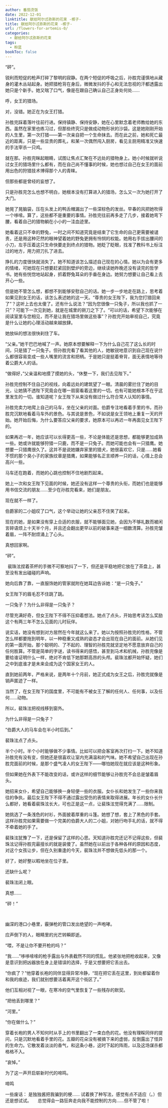 ```yaml
---
author: 番茄烫饭
date: 2022-12-01
linktitle: 献给阿尔忒弥斯的花束 -楔子-
title: 献给阿尔忒弥斯的花束 -楔子-
url: /flowers-for-artemis-0/
categories:
  - 献给阿尔忒弥斯的花束
tags:
  - 粉蓝
bookToc: false
---
```


“砰”。
 
<!--more-->

锐利而短促的枪声打碎了黎明的寂静。在两个短促的呼吸之后，孙胜完谨慎地从藏身的灌木丛站起身。她把猎枪背在身后，微微发抖的手心和无法忽视的汗都透露出她只是个新手。她又喘了口气，像是在跟自己确认自己正身处何处……

呼，女王的猎场。

对，没错。她正在为女王打猎。

孙胜完踩着落叶往前行进。保持镇静、保持安静，她在心里默念着老师教给她的东西。虽然在家里也练习过，但那些终究只是做成动物形状的沙袋。这是她刚刚开始的人生里，第一次打猎——第一次亲自把一个生命抹去。而在此之前，她和死亡最近的距离，只是一些显贵的葬礼，和某一次偶然闯入厨房，看见主厨用精准又快速的手法宰杀一只鸡。

就在那。孙胜完眯起眼睛，试图让焦点汇聚在不远处的猎物身上。她小时候就听说过女王的猎场里什么都有，而在自己尚不懂事的时候，她也想过自己在女王的面前用出色的狩猎技术博得那个人的青睐。

但那些都是曾经的妄想了。

只是孙胜完怎么也想不明白，她根本没有打算进入的猎场，怎么又一次为她打开了大门。

她晃了晃脑袋，压在头发上的鸭舌帽漏出了一些深棕色的发丝。早春的风把她吹得一个哆嗦。算了，这些都不是重要的事情。孙胜完往前再多走了几步，接着她弯下腰，看着自己的猎物躺在小小的一洼血迹里。

她看着这只不幸的野兔，一时之间不知道究竟是结束了它生命的自己更需要被谴责，还是用这种茫然的眼神望着她的野兔更拥有怜悯的权能。她用右手拔出腰间的小刀，左手压着这只生命快要走到终点的猎物。她眨了眨眼，找准了教科书上标注过的地方，用力把刀扎了进去。

挣扎的力度很快就消失了。她不知道该怎么描述自己现在的心情。她以为会有更多的情绪，可她现在只想要赶紧回到壁炉的旁边，继续读她昨晚还没有读完的哲学书。她有些恍惚地站起身，抓着野兔耳朵的手垂在身边。她努力想要让自己看上去开心一些。

但是她不管怎么想，都想不到能够安慰自己的话。她一步一步地走在路上，思考着如果见到女王的话，该怎么表述她的这一天。“尊贵的女王陛下，我为您打猎回来了”？这听上去也太傻了。还有什么说法？“因为您很像一只兔子，所以我也抓了一只”？可能下一次见到她，就是在城里的铡刀之下了。“可以的话，希望下次能够在阅读室里与您相见，而不是让我在猎场里做这些事”？孙胜完开始审视自己，究竟是什么让她的心理活动越来越放肆。

她放纵的想法很快刹住了车。

“父亲。”她干巴巴地喊了一声。她原本想要解释一下为什么自己花了这么长的时间，只是猎了一只兔子。但孙胜完看了看其他的人，她敏锐地意识到自己现在说什么都很容易变成一些人嘴里的流言和把柄。于是她只是挺着脊背，面无表情地等待着公爵大人的话。

“做得好，”父亲温和地摸了摸她的头，“休整一下，我们去见陛下。”

孙胜完控制不住自己的视线，向着远处的建筑望了一眼。清晨的雾拦住了她的目光，让她猜不透陛下究竟会在哪一扇窗看着这里的一切。也有可能她根本不在乎这里发生的一切。谁知道呢？女王陛下从来没有做过什么符合常人认知的事情。

孙胜完卖力地爬上自己的马车，坐在父亲的对面。伯爵专注地看着手里的书，而孙胜完沉默地看着马车外的景色。与其说是景色，不如说是女王领地上重复一天的开始。她开始后悔，为什么要答应父亲的要求，她原本可以再迟一年再面见女王陛下的。

如果再迟一年，她应该可以长得更高一些，不论是体能还是思想，都能够更加成熟一些。她或许就能够狩猎一只鹿，而不是一只兔子。而她可能也会有一只猎鹰。她想要一只猎鹰很久了。这并不是说她嫌弃家里的猎犬，她很喜欢它，只是……她看不惯的那个臭小子的家族纹章是猎鹰，如果能够名正言顺养一只的话，心情上总会高兴一些。

马车还在跑着，而她的心跳也控制不住地剧烈起来。

她上一次和女王陛下见面的时候，她还没有这样一个尊贵的头衔，而她们也是能够用书信交流的朋友……至少在孙胜完看来，她们是朋友。

现在就不一样了。

伯爵家的二小姐叹了口气，这个举动让她的父亲忍不住笑了起来。

现在的她，是如果没有穿上合适的衣服，就不能够面见她，会因为不够礼数而被闲言碎语烦上十天半个月，并且还会翻出更早以前的破事来逐一细数清算。孙胜完皱着眉，一阵不耐烦涌上了心头。

真想回家啊。
 


“砰”。


 
裴珠泫捏着茶杯的手微不可察地抖了一下，但还是平稳地把它放在了茶盘上，甚至没有发出磕碰的声响。

她向后靠了靠，一直服饰她的管家就附在她耳边告诉她：“是一只兔子。”

女王陛下的眉毛忍不住跳了跳。

一只兔子？为什么非得是一只兔子？

尽管充满好奇，但女王陛下不得不压抑着想法。她点了点头，开始思考该怎么奖励这个有两三年不怎么见面的儿时玩伴。

说实话，她没有想到对方居然在今年就这么来了。她以为按照孙胜完的性格，不管怎么样都要拖到明年，以一种稳重又成熟的姿态才会出现在自己的面前。从她们见的第一面开始，那个聪明的、了不起的、理智的孙胜完就坚定地不愿意放弃自己的任何胜算。不管是简单的字谜，读书得来的感悟，甚至到马术和机械，孙胜完像是要给谁证明什么一样，绝对不肯低下她那颗高昂的头颅。裴珠泫都开始怀疑，她们之中到底谁才是未来会成为这个国家女王的人。

直到她前两年，严格来说，是两年十个月前，她正式成为女王之后，孙胜完就像是销声匿迹了一样。

当然了，在女王陛下的国度里，不可能有不被女王了解的任何人、任何事，以及任何……动物。

所以，裴珠泫把视线移到窗外。

为什么非得是一只兔子？

“伯爵大人的马车会在半小时后到。”

裴珠泫点了点头。

半个小时。半个小时能够做不少事情。比如可以把会客室再次打扫一下。她不知道孙胜完有没有变，但她还是很喜欢让室内充满温和的气味。她不希望自己出现在孙胜完面前的时候，是那个盛气凌人的女王陛下——哪怕她现在就应该是这种形象。

但如果她在外表下不能改变的话，或许这样的细节能够让孙胜完不会总是皱着眉头。

她招来女仆，希望自己能够换一身轻便一些的衣服。女仆长和她发生了一些你来我往的争执，最后女王陛下不得不通过露出受伤的表情来取得进展。年长的女仆长什么都好，她看着裴珠泫长大，可也正是这一点，让裴珠泫觉得充满了……限制。

她挑选了一条浅色的衬衫，外面披着厚重的斗篷。她想了想，套上了黑色的手套。这样孙胜完如果需要做一个完美的伯爵大人的二小姐，对她行吻手礼的话，就不得不牵着她的手了。

裴珠泫犹豫了一下，还是保留了这样的心思。天知道孙胜完还记不记得这些，但裴珠泫记得孙胜完最擅长的就是装傻了。虽然她在以前出于各种各样的原因和态度，对这个女孩让步，但在久别重逢的今天，裴珠泫并不想做先低头的那一个。

好了，她好整以暇地坐在位子里。

还缺什么呢？

裴珠泫闭上眼。

真想……
 


“砰！”

 

幽深的港口小巷里，霰弹枪的管口发出绝望的一声咆哮。

应声倒下的人，眼睛里的光芒转瞬即逝。

“喂，不是让你不要开枪的吗？”

“我……”哆哆嗦嗦的枪手露出与外表截然不同的慌乱。他紧张地把枪收起来，又像是意识到把凶器放在身上是错误的选择，于是又想要把它丢出去。

“你疯了？”他穿着长袍的同伴显得异常冷静，“现在把它丢在这里，到处都留着你和我的痕迹，我们就别想要活着离开这个街区了。”

他们互相对视了一眼，在寒冷的空气里恢复了一些残存的默契。

“把他丢到哪里？”

“河里。”

“你在做什么？”

穿着长袍的男人不知何时从手上的书里翻出了一束白色的花。他没有理睬同伴的提问，只是沉默地看着手里的花。五瓣的花朵没有被摘下来的虚弱，反倒露出了怪异的生命力。它散发着淡淡的香气，和这条小巷，这时下起的阵雨，以及这场谋杀都格格不入。

“哀悼。”
 


为了这一声开启崭新时代的啼鸣。


啼鸣



一些废话：
是独独酱把我骗到的梗……
试着换了种写法，感觉有点不适应（。）但还是想试试。
 
 
总觉得会一路狂奔走向我不能控制的方向……但不管了啦！
